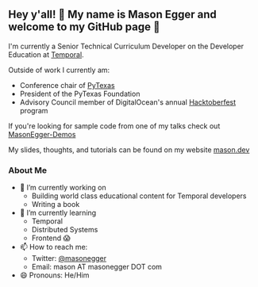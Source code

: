 ## Hey y'all! 🤠 My name is Mason Egger and welcome to my GitHub page 👋

I'm currently a Senior Technical Curriculum Developer on the Developer Education at [Temporal](https://temporal.io). 

Outside of work I currently am:
* Conference chair of [PyTexas](https://pytexas.org)
* President of the PyTexas Foundation
* Advisory Council member of DigitalOcean's annual [Hacktoberfest](https://hacktoberfest.digitalocean.com/) program

If you're looking for sample code from one of my talks check out 
[MasonEgger-Demos](https://github.com/MasonEgger-Demos)

My slides, thoughts, and tutorials can be found on my website [mason.dev](https://mason.dev)

### About Me

* 🔭 I’m currently working on
    * Building world class educational content for Temporal developers
    * Writing a book
* 🌱 I’m currently learning
    * Temporal
    * Distributed Systems
    * Frontend 😱
* 📫 How to reach me:
    * Twitter: [@masonegger](https://twitter.com/masonegger)
    * Email: mason AT masonegger DOT com
* 😄 Pronouns: He/Him
